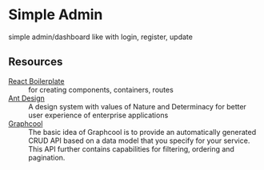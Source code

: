 <h1>Simple Admin</h1>
<p>simple admin/dashboard like with login, register, update</p>

## Resources


<dl>
  <dt><a href="https://github.com/react-boilerplate/react-boilerplate">React Boilerplate</a></dt>
  <dd>for creating components, containers, routes</dd>

  <dt><a href="https://ant.design/docs/react/introduce">Ant Design</a></dt>
  <dd>A design system with values of Nature and Determinacy for better user experience of enterprise applications</dd>
  
  <dt><a href="https://www.graph.cool/docs/">Graphcool</a></dt>
  <dd>The basic idea of Graphcool is to provide an automatically generated CRUD API based on a data model that you specify for your service. This API further contains capabilities for filtering, ordering and pagination.
  </dd>
</dl>